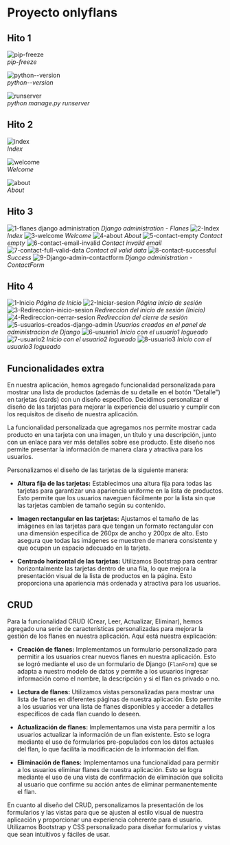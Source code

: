 # Proyecto onlyflans
## Hito 1
![pip-freeze](https://github.com/Jaime-Godoy/onlyflans/assets/129312134/77b0f099-d3a4-4249-9ff7-784f1263c8a6)<br>
<em>pip-freeze</em>

![python--version](https://github.com/Jaime-Godoy/onlyflans/assets/129312134/4bda9982-46f6-486a-99e7-27aa04fa51ea)<br>
<em>python--version</em>

![runserver](https://github.com/Jaime-Godoy/onlyflans/assets/129312134/88ed67e9-631a-4613-bfcf-115b527fe78f)<br>
<em>python manage.py runserver</em>

## Hito 2
![index](https://github.com/Jaime-Godoy/onlyflans/assets/129312134/3a9e7855-9983-475f-ae96-bb7699ac5c5a)<br>
<em>Index</em>

![welcome](https://github.com/Jaime-Godoy/onlyflans/assets/129312134/56052f23-4230-4d7c-9a2e-6d844938a6da)<br>
<em>Welcome</em>

![about](https://github.com/Jaime-Godoy/onlyflans/assets/129312134/39b05ba4-7b58-477e-b206-48c9f0bae0d4)<br>
<em>About</em>

## Hito 3

![1-flanes django administration](https://github.com/Jaime-Godoy/onlyflans/assets/129312134/048ddbef-6fb6-470a-b4e2-8307e836e13d)
<em>Django administration - Flanes</em>
![2-Index](https://github.com/Jaime-Godoy/onlyflans/assets/129312134/d3c5a16e-f840-40b6-bc89-73fb3bda3a9d)
<em>Index</em>
![3-welcome](https://github.com/Jaime-Godoy/onlyflans/assets/129312134/52247195-e886-455c-930c-bd874a156167)
<em>Welcome</em>
![4-about](https://github.com/Jaime-Godoy/onlyflans/assets/129312134/951128c9-def1-4f9e-be14-4fafe91c46dd)
<em>About</em>
![5-contact-empty](https://github.com/Jaime-Godoy/onlyflans/assets/129312134/efe94491-585c-4e50-becd-507877d0f006)
<em>Contact empty</em>
![6-contact-email-invalid](https://github.com/Jaime-Godoy/onlyflans/assets/129312134/9aab91fa-8ad0-4a7d-9dec-56fca9e23824)
<em>Contact invalid email</em>
![7-contact-full-valid-data](https://github.com/Jaime-Godoy/onlyflans/assets/129312134/cbd17366-55b0-4fd1-a2f4-fa5760659cd5)
<em>Contact all valid data</em>
![8-contact-successful](https://github.com/Jaime-Godoy/onlyflans/assets/129312134/efb38104-12ae-43fa-afa2-bae44d1c829c)
<em>Success</em>
![9-Django-admin-contactform](https://github.com/Jaime-Godoy/onlyflans/assets/129312134/80661080-6071-4d94-8a3d-cc097861d48b)
<em>Django administration - ContactForm</em>

## Hito 4
![1-Inicio](https://github.com/Jaime-Godoy/onlyflans/assets/129312134/ccfaaec3-492d-438e-bc30-64642938cac5)
<em>Página de Inicio</em>
![2-Iniciar-sesion](https://github.com/Jaime-Godoy/onlyflans/assets/129312134/d62fa965-3d49-43c5-b2a5-ab7ea8506264)
<em>Página inicio de sesión</em>
![3-Redireccion-inicio-sesion](https://github.com/Jaime-Godoy/onlyflans/assets/129312134/7676ab73-e15a-48f0-8c1d-dd23de671403)
<em>Redireccion del inicio de sesión (Inicio)</em>
![4-Redireccion-cerrar-sesion](https://github.com/Jaime-Godoy/onlyflans/assets/129312134/1aa1fa11-88e7-4128-b778-eeebe347e067)
<em>Redireccion del cierre de sesión</em>
![5-usuarios-creados-django-admin](https://github.com/Jaime-Godoy/onlyflans/assets/129312134/3a552902-4611-4d7a-9aea-bc4e16ba4a0f)
<em>Usuarios creados en el panel de administracion de Django</em>
![6-usuario1](https://github.com/Jaime-Godoy/onlyflans/assets/129312134/dfedbf6b-86e7-4df2-b1c2-bddd96885564)
<em>Inicio con el usuario1 logueado</em>
![7-usuario2](https://github.com/Jaime-Godoy/onlyflans/assets/129312134/1ee32aea-0545-4c85-890d-156bd4aecccc)
<em>Inicio con el usuario2 logueado</em>
![8-usuario3](https://github.com/Jaime-Godoy/onlyflans/assets/129312134/5dbdc7b7-37e0-4d4e-8f81-4ae5fe67f208)
<em>Inicio con el usuario3 logueado</em>


## Funcionalidades extra

En nuestra aplicación, hemos agregado funcionalidad personalizada para mostrar una lista de productos (ademàs de su detalle en el botón "Detalle") en tarjetas (cards) con un diseño específico. Decidimos personalizar el diseño de las tarjetas para mejorar la experiencia del usuario y cumplir con los requisitos de diseño de nuestra aplicación.

La funcionalidad personalizada que agregamos nos permite mostrar cada producto en una tarjeta con una imagen, un título y una descripción, junto con un enlace para ver más detalles sobre ese producto. Este diseño nos permite presentar la información de manera clara y atractiva para los usuarios.

Personalizamos el diseño de las tarjetas de la siguiente manera:

- **Altura fija de las tarjetas:** Establecimos una altura fija para todas las tarjetas para garantizar una apariencia uniforme en la lista de productos. Esto permite que los usuarios naveguen fácilmente por la lista sin que las tarjetas cambien de tamaño según su contenido.

- **Imagen rectangular en las tarjetas:** Ajustamos el tamaño de las imágenes en las tarjetas para que tengan un formato rectangular con una dimensión específica de 260px de ancho y 200px de alto. Esto asegura que todas las imágenes se muestren de manera consistente y que ocupen un espacio adecuado en la tarjeta.

- **Centrado horizontal de las tarjetas:** Utilizamos Bootstrap para centrar horizontalmente las tarjetas dentro de una fila, lo que mejora la presentación visual de la lista de productos en la página. Esto proporciona una apariencia más ordenada y atractiva para los usuarios.

## CRUD

Para la funcionalidad CRUD (Crear, Leer, Actualizar, Eliminar), hemos agregado una serie de características personalizadas para mejorar la gestión de los flanes en nuestra aplicación. Aquí está nuestra explicación:

- **Creación de flanes:** Implementamos un formulario personalizado para permitir a los usuarios crear nuevos flanes en nuestra aplicación. Esto se logró mediante el uso de un formulario de Django (`FlanForm`) que se adapta a nuestro modelo de datos y permite a los usuarios ingresar información como el nombre, la descripción y si el flan es privado o no.

- **Lectura de flanes:** Utilizamos vistas personalizadas para mostrar una lista de flanes en diferentes páginas de nuestra aplicación. Esto permite a los usuarios ver una lista de flanes disponibles y acceder a detalles específicos de cada flan cuando lo deseen.

- **Actualización de flanes:** Implementamos una vista para permitir a los usuarios actualizar la información de un flan existente. Esto se logra mediante el uso de formularios pre-populados con los datos actuales del flan, lo que facilita la modificación de la información del flan.

- **Eliminación de flanes:** Implementamos una funcionalidad para permitir a los usuarios eliminar flanes de nuestra aplicación. Esto se logra mediante el uso de una vista de confirmación de eliminación que solicita al usuario que confirme su acción antes de eliminar permanentemente el flan.

En cuanto al diseño del CRUD, personalizamos la presentación de los formularios y las vistas para que se ajusten al estilo visual de nuestra aplicación y proporcionar una experiencia coherente para el usuario. Utilizamos Bootstrap y CSS personalizado para diseñar formularios y vistas que sean intuitivos y fáciles de usar.

